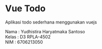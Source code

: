# Vue Todo

Aplikasi todo sederhana menggunakan vuejs

Nama : Yudhistira Haryatmaka Santoso <br>
Kelas : D3 RPLA-4502<br>
NIM : 6706213050 <br>
